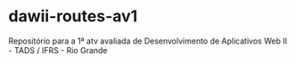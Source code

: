 # dawii-routes-av1
Repositório para a 1ª atv avaliada de Desenvolvimento de Aplicativos Web II - TADS / IFRS - Rio Grande
